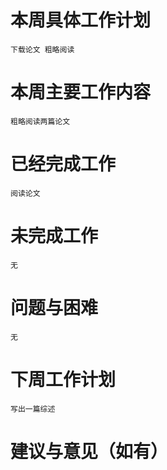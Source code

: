 # 本周具体工作计划
    下载论文 粗略阅读
# 本周主要工作内容
    粗略阅读两篇论文
# 已经完成工作
    阅读论文
# 未完成工作
    无
# 问题与困难
    无
# 下周工作计划
    写出一篇综述
# 建议与意见（如有）
